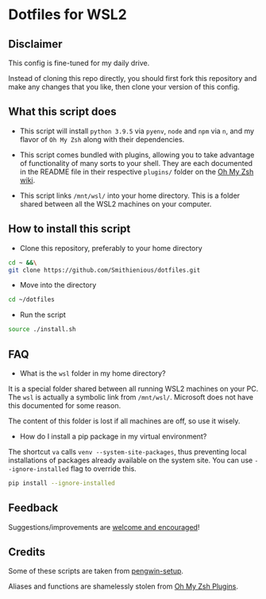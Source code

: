 # Dotfiles for WSL2

## Disclaimer

This config is fine-tuned for my daily drive.

Instead of cloning this repo directly, you should first fork this repository and make any changes that you like, then clone your version of this config.

## What this script does

- This script will install `python 3.9.5` via `pyenv`, `node` and `npm` via `n`, and my flavor of `Oh My Zsh` along with their dependencies.

- This script comes bundled with plugins, allowing you to take advantage of functionality of many sorts to your shell. They are each documented in the README file in their respective `plugins/` folder on the [Oh My Zsh wiki](https://github.com/ohmyzsh/ohmyzsh/wiki).

- This script links `/mnt/wsl/` into your home directory. This is a folder shared between all the WSL2 machines on your computer.

## How to install this script

- Clone this repository, preferably to your home directory

```bash
cd ~ &&\
git clone https://github.com/Smithienious/dotfiles.git
```

- Move into the directory

```bash
cd ~/dotfiles
```

- Run the script

```bash
source ./install.sh
```

## FAQ

- What is the `wsl` folder in my home directory?

It is a special folder shared between all running WSL2 machines on your PC.
The `wsl` is actually a symbolic link from `/mnt/wsl/`.
Microsoft does not have this documented for some reason.

The content of this folder is lost if all machines are off, so use it wisely.

- How do I install a pip package in my virtual environment?

The shortcut `va` calls `venv --system-site-packages`, thus preventing local installations of packages already available on the system site.
You can use `--ignore-installed` flag to override this.

```bash
pip install --ignore-installed
```

## Feedback

Suggestions/improvements are [welcome and encouraged](https://github.com/Smithienious/dotfiles/issues)!

## Credits

Some of these scripts are taken from [pengwin-setup](https://github.com/WhitewaterFoundry/pengwin-setup).

Aliases and functions are shamelessly stolen from [Oh My Zsh Plugins](https://github.com/ohmyzsh/ohmyzsh/wiki/Plugins).
